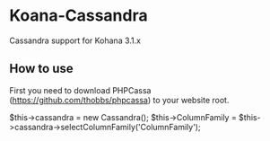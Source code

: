 Koana-Cassandra
===========

Cassandra support for Kohana 3.1.x

How to use
----------

First you need to download PHPCassa (https://github.com/thobbs/phpcassa) to your website root.

$this->cassandra = new Cassandra();
$this->ColumnFamily = $this->cassandra->selectColumnFamily('ColumnFamily');
